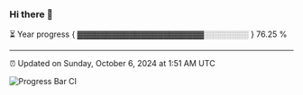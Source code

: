### Hi there 👋

⏳ Year progress { ▓▓▓▓▓▓▓▓▓▓▓▓▓▓▓▓▓▓▓▓▓▓░░░░░░░░ } 76.25 %

---

⏰ Updated on Sunday, October 6, 2024 at 1:51 AM UTC

![Progress Bar CI](https://github.com/arthurbuhl/arthurbuhl/workflows/Progress%20Bar%20CI/badge.svg)
